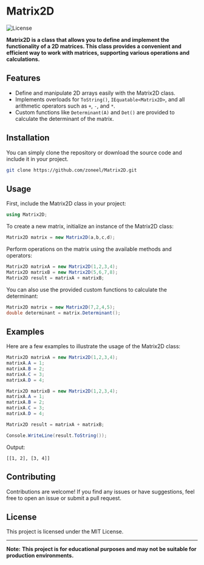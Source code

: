 # Matrix2D

![License](https://img.shields.io/badge/license-MIT-blue.svg)

**Matrix2D is a class that allows you to define and implement the functionality of a 2D matrices. This class provides a convenient and efficient way to work with matrices, supporting various operations and calculations.**

## Features

- Define and manipulate 2D arrays easily with the Matrix2D class.
- Implements overloads for `ToString()`, `IEquatable<Matrix2D>`, and all arithmetic operators such as `+`, `-`, and `*`.
- Custom functions like `Determinant(A)` and `Det()` are provided to calculate the determinant of the matrix.

## Installation

You can simply clone the repository or download the source code and include it in your project.

```bash
git clone https://github.com/zoneel/Matrix2D.git
```

## Usage

First, include the Matrix2D class in your project:

```csharp
using Matrix2D;
```

To create a new matrix, initialize an instance of the Matrix2D class:

```csharp
Matrix2D matrix = new Matrix2D(a,b,c,d);
```

Perform operations on the matrix using the available methods and operators:

```csharp
Matrix2D matrixA = new Matrix2D(1,2,3,4);
Matrix2D matrixB = new Matrix2D(5,6,7,8);
Matrix2D result = matrixA + matrixB;
```

You can also use the provided custom functions to calculate the determinant:

```csharp
Matrix2D matrix = new Matrix2D(7,2,4,5);
double determinant = matrix.Determinant();
```

## Examples

Here are a few examples to illustrate the usage of the Matrix2D class:

```csharp
Matrix2D matrixA = new Matrix2D(1,2,3,4);
matrixA.A = 1;
matrixA.B = 2;
matrixA.C = 3;
matrixA.D = 4;

Matrix2D matrixB = new Matrix2D(1,2,3,4);
matrixA.A = 1;
matrixA.B = 2;
matrixA.C = 3;
matrixA.D = 4;

Matrix2D result = matrixA + matrixB;

Console.WriteLine(result.ToString());
```

Output:

```
[[1, 2], [3, 4]]
```

## Contributing

Contributions are welcome! If you find any issues or have suggestions, feel free to open an issue or submit a pull request.

## License

This project is licensed under the MIT License.

---

**Note:** **This project is for educational purposes and may not be suitable for production environments.**

